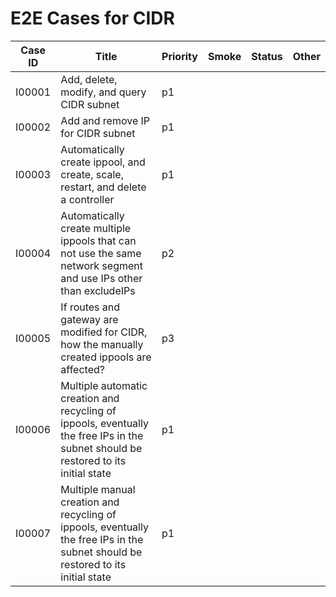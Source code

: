 # E2E Cases for CIDR

| Case ID | Title                                                        | Priority | Smoke | Status | Other |
| ------- | ------------------------------------------------------------ | -------- | ----- | ------ | ----- |
| I00001  | Add, delete, modify, and query CIDR subnet                   |   p1     |       |        |       |
| I00002  | Add and remove IP for CIDR subnet                            |   p1     |       |        |       |
| I00003  | Automatically create ippool, and create, scale, restart, and delete a controller |    p1    |       |         |       |
| I00004  | Automatically create multiple ippools that can not use the same network segment and use IPs other than excludeIPs |    p2    |       |          |       |
| I00005  | If routes and gateway are modified for CIDR, how the manually created ippools are affected? |   p3     |         |        |       |
| I00006  | Multiple automatic creation and recycling of ippools, eventually the free IPs in the subnet should be restored to its initial state |   p1     |       |        |       |
| I00007  | Multiple manual creation and recycling of ippools, eventually the free IPs in the subnet should be restored to its initial state |   p1     |       |        |       |
